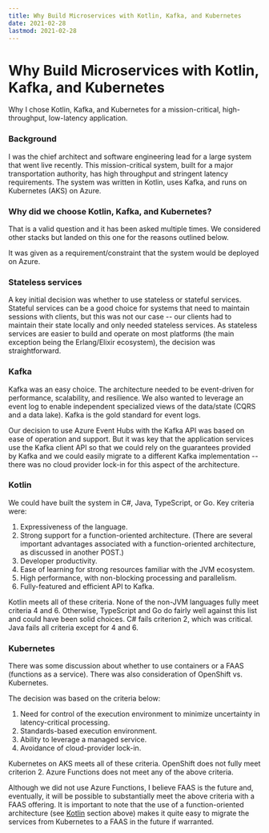 ```yaml
---
title: Why Build Microservices with Kotlin, Kafka, and Kubernetes
date: 2021-02-28
lastmod: 2021-02-28
---
```

# Why Build Microservices with Kotlin, Kafka, and Kubernetes

Why I chose Kotlin, Kafka, and Kubernetes for a mission-critical, high-throughput, low-latency application.

<!--more-->

### Background

I was the chief architect and software engineering lead for a large system that went live recently.  This mission-critical system, built for a major transportation authority, has high throughput and stringent latency requirements.  The system was written in Kotlin, uses Kafka, and runs on Kubernetes (AKS) on Azure.

### Why did we choose Kotlin, Kafka, and Kubernetes?

That is a valid question and it has been asked multiple times.  We considered other stacks but landed on this one for the reasons outlined below.

It was given as a requirement/constraint that the system would be deployed on Azure.

### Stateless services

A key initial decision was whether to use stateless or stateful services.  Stateful services can be a good choice for systems that need to maintain sessions with clients, but this was not our case -- our clients had to maintain their state locally and only needed stateless services.  As stateless services are easier to build and operate on most platforms (the main exception being the Erlang/Elixir ecosystem), the decision was straightforward.

### Kafka

Kafka was an easy choice.  The architecture needed to be event-driven for performance, scalability, and resilience.  We also wanted to leverage an event log to enable independent specialized views of the data/state (CQRS and a data lake).  Kafka is the gold standard for event logs.

Our decision to use Azure Event Hubs with the Kafka API was based on ease of operation and support.  But it was key that the application services use the Kafka client API so that we could rely on the guarantees provided by Kafka and we could easily migrate to a different Kafka implementation -- there was no cloud provider lock-in for this aspect of the architecture.

### Kotlin <a name="kotlin"></a>

We could have built the system in C#, Java, TypeScript, or Go.  Key criteria were:

1. Expressiveness of the language.
2. Strong support for a function-oriented architecture.  (There are several important advantages associated with a function-oriented architecture, as discussed in another POST.)
3. Developer productivity.
4. Ease of learning for strong resources familiar with the JVM ecosystem.
5. High performance, with non-blocking processing and parallelism.
6. Fully-featured and efficient API to Kafka.

Kotlin meets all of these criteria.  None of the non-JVM languages fully meet criteria 4 and 6.  Otherwise, TypeScript and Go do fairly well against this list and could have been solid choices.  C# fails criterion 2, which was critical.  Java fails all criteria except for 4 and 6.

### Kubernetes

There was some discussion about whether to use containers or a FAAS (functions as a service).  There was also consideration of OpenShift vs. Kubernetes.  

The decision was based on the criteria below:

1. Need for control of the execution environment to minimize uncertainty in latency-critical processing.
2. Standards-based execution environment.
3. Ability to leverage a managed service.
4. Avoidance of cloud-provider lock-in.

Kubernetes on AKS meets all of these criteria.  OpenShift does not fully meet criterion 2.  Azure Functions does not meet any of the above criteria.

Although we did not use Azure Functions, I believe FAAS is the future and, eventually, it will be possible to substantially meet the above criteria with a FAAS offering.  It is important to note that the use of a function-oriented architecture (see [Kotlin](#kotlin) section above) makes it quite easy to migrate the services from Kubernetes to a FAAS in the future if warranted.
